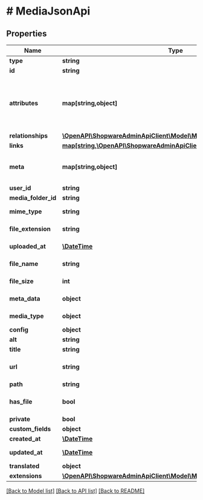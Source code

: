 # # MediaJsonApi

## Properties

Name | Type | Description | Notes
------------ | ------------- | ------------- | -------------
**type** | **string** |  |
**id** | **string** |  |
**attributes** | **map[string,object]** | Members of the attributes object (\&quot;attributes\&quot;) represent information about the resource object in which it&#39;s defined. | [optional]
**relationships** | [**\OpenAPI\ShopwareAdminApiClient\Model\MediaJsonApiAllOfRelationships**](MediaJsonApiAllOfRelationships.md) |  | [optional]
**links** | [**map[string,\OpenAPI\ShopwareAdminApiClient\Model\Link]**](Link.md) |  | [optional]
**meta** | **map[string,object]** | Non-standard meta-information that can not be represented as an attribute or relationship. | [optional]
**user_id** | **string** |  | [optional]
**media_folder_id** | **string** |  | [optional]
**mime_type** | **string** |  | [optional] [readonly]
**file_extension** | **string** |  | [optional] [readonly]
**uploaded_at** | [**\DateTime**](\DateTime.md) |  | [optional] [readonly]
**file_name** | **string** |  | [optional] [readonly]
**file_size** | **int** |  | [optional] [readonly]
**meta_data** | **object** |  | [optional] [readonly]
**media_type** | **object** |  | [optional] [readonly]
**config** | **object** |  | [optional]
**alt** | **string** |  | [optional]
**title** | **string** |  | [optional]
**url** | **string** | Runtime field, cannot be used as part of the criteria. | [optional]
**path** | **string** |  | [optional]
**has_file** | **bool** | Runtime field, cannot be used as part of the criteria. | [optional]
**private** | **bool** |  | [optional]
**custom_fields** | **object** |  | [optional]
**created_at** | [**\DateTime**](\DateTime.md) |  | [readonly]
**updated_at** | [**\DateTime**](\DateTime.md) |  | [optional] [readonly]
**translated** | **object** |  | [optional]
**extensions** | [**\OpenAPI\ShopwareAdminApiClient\Model\MediaJsonApiAllOfExtensions**](MediaJsonApiAllOfExtensions.md) |  | [optional]

[[Back to Model list]](../../README.md#models) [[Back to API list]](../../README.md#endpoints) [[Back to README]](../../README.md)
